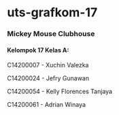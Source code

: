 # uts-grafkom-17
### Mickey Mouse Clubhouse

#### Kelompok 17 Kelas A:

C14200007 - Xuchin Valezka

C14200024 - Jefry Gunawan

C14200054 - Kelly Florences Tanjaya

C14200061 - Adrian Winaya
